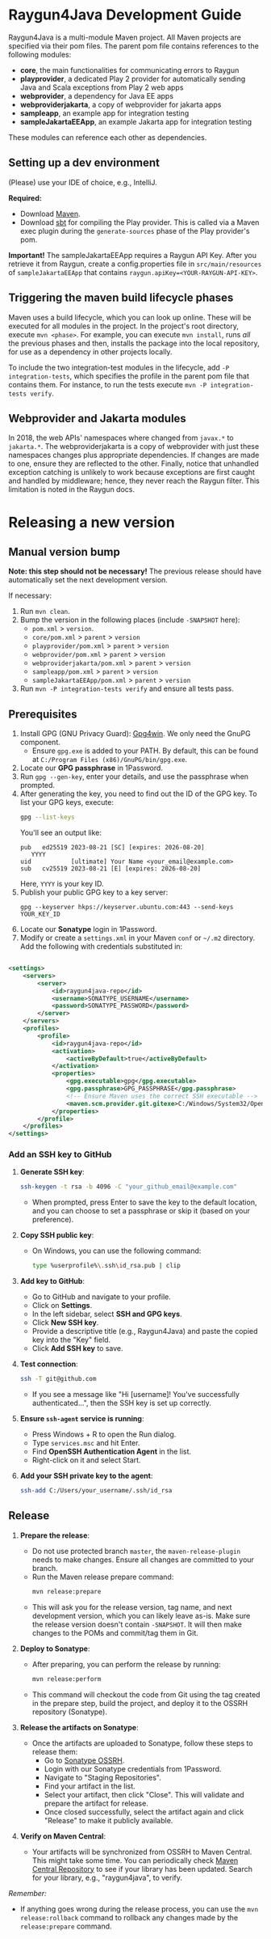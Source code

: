 # Raygun4Java Development Guide

Raygun4Java is a multi-module Maven project.
All Maven projects are specified via their pom files.
The parent pom file contains references to the following modules:

* <b>core</b>, the main functionalities for communicating errors to Raygun
* <b>playprovider</b>, a dedicated Play 2 provider for automatically sending Java and Scala exceptions from Play 2 web
  apps
* <b>webprovider</b>, a dependency for Java EE apps
* <b>webproviderjakarta</b>, a copy of webprovider for jakarta apps
* <b>sampleapp</b>, an example app for integration testing
* <b>sampleJakartaEEApp</b>, an example Jakarta app for integration testing

These modules can reference each other as dependencies.

## Setting up a dev environment

(Please) use your IDE of choice, e.g., IntelliJ.

<b>Required:</b>

- Download [Maven](https://maven.apache.org/download.cgi).
- Download [sbt](https://www.scala-sbt.org/download.html) for compiling the Play provider. This is called via a Maven
  exec plugin during the `generate-sources` phase of the Play provider's pom.

<b>Important!</b> The sampleJakartaEEApp requires a Raygun API Key.
After you retrieve it from Raygun, create a config.properties file in `src/main/resources` of `sampleJakartaEEApp` that
contains `raygun.apiKey=<YOUR-RAYGUN-API-KEY>`.

## Triggering the maven build lifecycle phases

Maven uses a build lifecycle, which you can look up online.
These will be executed for all modules in the project.
In the project's root directory, execute `mvn <phase>`.
For example, you can execute `mvn install`, runs *all* the previous phases and then, installs the package into the local
repository, for use as a dependency in other projects locally.

To include the two integration-test modules in the lifecycle, add `-P integration-tests`, which specifies the profile in
the parent pom file that contains them.
For instance, to run the tests execute `mvn -P integration-tests verify`.

## Webprovider and Jakarta modules

In 2018, the web APIs' namespaces where changed from `javax.*` to `jakarta.*`.
The webproviderjakarta is a copy of webprovider with just these namespaces changes plus appropriate dependencies.
If changes are made to one, ensure they are reflected to the other.
Finally, notice that unhandled exception catching is unlikely to work because exceptions are first caught and handled by
middleware; hence, they never reach the Raygun filter.
This limitation is noted in the Raygun docs.

# Releasing a new version

## Manual version bump

**Note: this step should not be necessary!** The previous release should have automatically set the next development
version.

If necessary:

1. Run `mvn clean`.
2. Bump the version in the following places (include `-SNAPSHOT` here):
    - `pom.xml` > `version`.
    - `core/pom.xml` > `parent` > `version`
    - `playprovider/pom.xml` > `parent` > `version`
    - `webprovider/pom.xml` > `parent` > `version`
    - `webproviderjakarta/pom.xml` > `parent` > `version`
    - `sampleapp/pom.xml` > `parent` > `version`
    - `sampleJakartaEEApp/pom.xml` > `parent` > `version`
3. Run `mvn -P integration-tests verify` and ensure all tests pass.

## Prerequisites

1. Install GPG (GNU Privacy Guard): [Gpg4win](https://gpg4win.org/download.html). We only need the GnuPG component.
    - Ensure `gpg.exe` is added to your PATH. By default, this can be found
      at `C:/Program Files (x86)/GnuPG/bin/gpg.exe`.
2. Locate our **GPG passphrase** in 1Password.
3. Run `gpg --gen-key`, enter your details, and use the passphrase when prompted.
4. After generating the key, you need to find out the ID of the GPG key. To list your GPG keys, execute:
   ```bash
   gpg --list-keys
   ```
   You'll see an output like:
   ```
   pub   ed25519 2023-08-21 [SC] [expires: 2026-08-20]
      YYYY
   uid           [ultimate] Your Name <your_email@example.com>
   sub   cv25519 2023-08-21 [E] [expires: 2026-08-20]
   ```
   Here, `YYYY` is your key ID.
5. Publish your public GPG key to a key server:
   ```
   gpg --keyserver hkps://keyserver.ubuntu.com:443 --send-keys YOUR_KEY_ID
   ```
6. Locate our **Sonatype** login in 1Password.
7. Modify or create a `settings.xml` in your Maven `conf` or `~/.m2` directory. Add the following with credentials
   substituted in:

```xml

<settings>
    <servers>
        <server>
            <id>raygun4java-repo</id>
            <username>SONATYPE_USERNAME</username>
            <password>SONATYPE_PASSWORD</password>
        </server>
    </servers>
    <profiles>
        <profile>
            <id>raygun4java-repo</id>
            <activation>
                <activeByDefault>true</activeByDefault>
            </activation>
            <properties>
                <gpg.executable>gpg</gpg.executable>
                <gpg.passphrase>GPG_PASSPHRASE</gpg.passphrase>
                <!-- Ensure Maven uses the correct SSH executable -->
                <maven.scm.provider.git.gitexe>C:/Windows/System32/OpenSSH/ssh.exe</maven.scm.provider.git.gitexe>
            </properties>
        </profile>
    </profiles>
</settings>
```

### Add an SSH key to GitHub

1. **Generate SSH key**:
   ```bash
   ssh-keygen -t rsa -b 4096 -C "your_github_email@example.com"
   ```
    - When prompted, press Enter to save the key to the default location, and you can choose to set a passphrase or skip
      it (based on your preference).

2. **Copy SSH public key**:
    - On Windows, you can use the following command:
      ```bash
      type %userprofile%\.ssh\id_rsa.pub | clip
      ```

3. **Add key to GitHub**:
    - Go to GitHub and navigate to your profile.
    - Click on **Settings**.
    - In the left sidebar, select **SSH and GPG keys**.
    - Click **New SSH key**.
    - Provide a descriptive title (e.g., Raygun4Java) and paste the copied key into the "Key" field.
    - Click **Add SSH key** to save.

4. **Test connection**:
   ```bash
   ssh -T git@github.com
   ```
    - If you see a message like "Hi [username]! You've successfully authenticated...", then the SSH key is set up
      correctly.

5. **Ensure `ssh-agent` service is running**:
    - Press Windows + R to open the Run dialog.
    - Type `services.msc` and hit Enter.
    - Find **OpenSSH Authentication Agent** in the list.
    - Right-click on it and select Start.

6. **Add your SSH private key to the agent**:
   ```bash
   ssh-add C:/Users/your_username/.ssh/id_rsa
   ```

## Release

1. **Prepare the release**:
    - Do not use protected branch `master`, the `maven-release-plugin` needs to make changes. Ensure all changes are
      committed to your branch.
    - Run the Maven release prepare command:
      ```bash
      mvn release:prepare
      ```
    - This will ask you for the release version, tag name, and next development version, which you can likely leave
      as-is. Make sure the release version doesn't contain `-SNAPSHOT`. It will then make changes to the POMs and
      commit/tag them in Git.

2. **Deploy to Sonatype**:
    - After preparing, you can perform the release by running:
      ```bash
      mvn release:perform
      ```
    - This command will checkout the code from Git using the tag created in the prepare step, build the project, and
      deploy it to the OSSRH repository (Sonatype).

3. **Release the artifacts on Sonatype**:
    - Once the artifacts are uploaded to Sonatype, follow these steps to release them:
        - Go to [Sonatype OSSRH](https://oss.sonatype.org/#stagingRepositories).
        - Login with our Sonatype credentials from 1Password.
        - Navigate to "Staging Repositories".
        - Find your artifact in the list.
        - Select your artifact, then click "Close". This will validate and prepare the artifact for release.
        - Once closed successfully, select the artifact again and click "Release" to make it publicly available.

4. **Verify on Maven Central**:
    - Your artifacts will be synchronized from OSSRH to Maven Central. This might take some time. You can periodically
      check [Maven Central Repository](https://search.maven.org/) to see if your library has been updated. Search for
      your library, e.g., "raygun4java", to verify.

*Remember:*

- If anything goes wrong during the release process, you can use the `mvn release:rollback` command to rollback any
  changes made by the `release:prepare` command.
